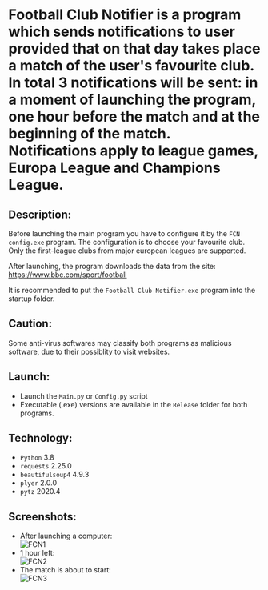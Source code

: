 # Football Club Notifier is a program which sends notifications to user provided that on that day takes place a match of the user's favourite club. In total 3 notifications will be sent: in a moment of launching the program, one hour before the match and at the beginning of the match. Notifications apply to league games, Europa League and Champions League. 

## Description:  
Before launching the main program you have to configure it by the ```FCN config.exe``` program. The configuration is to choose your favourite club. Only the first-league clubs from major european leagues are supported.

After launching, the program downloads the data from the site: https://www.bbc.com/sport/football

It is recommended to put the ```Football Club Notifier.exe``` program into the startup folder.

## Caution:  
Some anti-virus softwares may classify both programs as malicious software, due to their possiblity to visit websites.

## Launch: 
* Launch the ```Main.py``` or ```Config.py``` script
* Executable (.exe) versions are available in the ```Release``` folder for both programs.

## Technology:  
* ```Python``` 3.8    
* ```requests``` 2.25.0  
* ```beautifulsoup4``` 4.9.3  
* ```plyer``` 2.0.0  
* ```pytz``` 2020.4  

## Screenshots:   
* After launching a computer:  
![FCN1](https://user-images.githubusercontent.com/71539614/99203611-5a25fb80-27b3-11eb-85fb-4ea75d08e53f.png)  
* 1 hour left:    
![FCN2](https://user-images.githubusercontent.com/71539614/99203618-5db98280-27b3-11eb-979e-7416357b798c.png)
* The match is about to start:  
![FCN3](https://user-images.githubusercontent.com/71539614/99203620-5eeaaf80-27b3-11eb-8561-5b3c02fbc944.png)  
